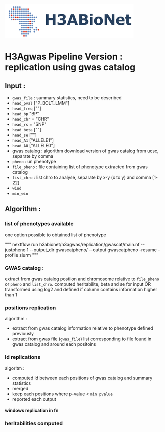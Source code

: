 <img src="../../auxfiles/H3ABioNetlogo2.jpg"/>

# H3Agwas Pipeline Version : replication using gwas catalog



## Input :
 * `gwas_file` : summary statistics, need to be described
  * `head_pval`  ["P_BOLT_LMM"]
  * `head_freq`   [""]
  * `head_bp`  "BP"
  * `head_chr` = "CHR"
  * `head_rs` = "SNP"
  * `head_beta`  [""]
  * `head_se` [""]
  * `head_A1` ["ALLELE1"]
  * `head_A0` ["ALLELE0"]
 *  gwas catalog : algorithm download version of gwas catalog from ucsc, separate by comma
  * `pheno` : un phenotype
  * `file_pheno` : file containing list of phenotype extracted from gwas catalog
  * `list_chro` : list chro to analyse, separate by x-y (x to y) and comma [1-22]
 * `wind`
 * `min_win`

## Algorithm :
### list of phenotypes available
one option possible to obtained list of phenotype

"""
nextflow run h3abionet/h3agwas/replication/gwascat/main.nf --justpheno 1 --output_dir gwascatpheno/ --output gwascatpheno -resume -profile slurm
"""

### GWAS catalog :
extract from gwas catalog postiion and chromosome relative to `file_pheno` or `pheno` and `list_chro`. computed heritabilite, beta and se for input
OR transformed using log2 and defined if column contains information higher than 1


### positions replication
algorithm :

* extract from gwas catalog information relative to phenotype defined previously
* extract from gwas file (`gwas_file`) list corresponding to file found in gwas catalog and around each positoins  

### ld replications 
algoritm :
* computed ld between each positions of gwas catalog and summary statistics
* merged 
* keep each positions where p-value < `min pvalue`
* reported each output

#### windows replication in fn
### heritabilities computed





